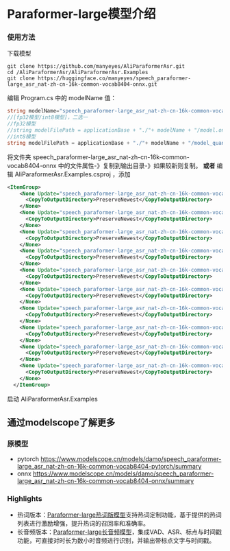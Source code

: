 # Paraformer-large模型介绍
### 使用方法
下载模型
```shell
git clone https://github.com/manyeyes/AliParaformerAsr.git
cd /AliParaformerAsr/AliParaformerAsr.Examples
git clone https://huggingface.co/manyeyes/speech_paraformer-large_asr_nat-zh-cn-16k-common-vocab8404-onnx.git
```
编辑 Program.cs 中的 modelName 值：
```csharp
string modelName="speech_paraformer-large_asr_nat-zh-cn-16k-common-vocab8404-onnx";
//[fp32模型/int8模型]，二选一
//fp32模型
//string modelFilePath = applicationBase + "./"+ modelName + "/model.onnx";
//int8模型
string modelFilePath = applicationBase + "./"+ modelName + "/model_quant.onnx";
```
将文件夹 speech_paraformer-large_asr_nat-zh-cn-16k-common-vocab8404-onnx 中的文件属性-》复制到输出目录-》如果较新则复制。
**或者**
编辑 AliParaformerAsr.Examples.csproj ，添加
```xml
<ItemGroup>
    <None Update="speech_paraformer-large_asr_nat-zh-cn-16k-common-vocab8404-onnx\am.mvn">
      <CopyToOutputDirectory>PreserveNewest</CopyToOutputDirectory>
    </None>
    <None Update="speech_paraformer-large_asr_nat-zh-cn-16k-common-vocab8404-onnx\asr.yaml">
      <CopyToOutputDirectory>PreserveNewest</CopyToOutputDirectory>
    </None>
    <None Update="speech_paraformer-large_asr_nat-zh-cn-16k-common-vocab8404-onnx\example\0.wav">
      <CopyToOutputDirectory>PreserveNewest</CopyToOutputDirectory>
    </None>
    <None Update="speech_paraformer-large_asr_nat-zh-cn-16k-common-vocab8404-onnx\example\1.wav">
      <CopyToOutputDirectory>PreserveNewest</CopyToOutputDirectory>
    </None>
    <None Update="speech_paraformer-large_asr_nat-zh-cn-16k-common-vocab8404-onnx\example\2.wav">
      <CopyToOutputDirectory>PreserveNewest</CopyToOutputDirectory>
    </None>
    <None Update="speech_paraformer-large_asr_nat-zh-cn-16k-common-vocab8404-onnx\example\3.wav">
      <CopyToOutputDirectory>PreserveNewest</CopyToOutputDirectory>
    </None>
    <None Update="speech_paraformer-large_asr_nat-zh-cn-16k-common-vocab8404-onnx\example\4.wav">
      <CopyToOutputDirectory>PreserveNewest</CopyToOutputDirectory>
    </None>
    <None Update="speech_paraformer-large_asr_nat-zh-cn-16k-common-vocab8404-onnx\model_quant.onnx">
      <CopyToOutputDirectory>PreserveNewest</CopyToOutputDirectory>
    </None>
    <None Update="speech_paraformer-large_asr_nat-zh-cn-16k-common-vocab8404-onnx\model.onnx">
      <CopyToOutputDirectory>PreserveNewest</CopyToOutputDirectory>
    </None>
    <None Update="speech_paraformer-large_asr_nat-zh-cn-16k-common-vocab8404-onnx\tokens.txt">
      <CopyToOutputDirectory>PreserveNewest</CopyToOutputDirectory>
    </None>
  </ItemGroup>
```

启动 AliParaformerAsr.Examples


## 通过modelscope了解更多
### 原模型
- pytorch
https://www.modelscope.cn/models/damo/speech_paraformer-large_asr_nat-zh-cn-16k-common-vocab8404-pytorch/summary
- onnx
https://www.modelscope.cn/models/damo/speech_paraformer-large_asr_nat-zh-cn-16k-common-vocab8404-onnx/summary

### Highlights
- 热词版本：[Paraformer-large热词版模型](https://www.modelscope.cn/models/damo/speech_paraformer-large-contextual_asr_nat-zh-cn-16k-common-vocab8404/summary)支持热词定制功能，基于提供的热词列表进行激励增强，提升热词的召回率和准确率。
- 长音频版本：[Paraformer-large长音频模型](https://www.modelscope.cn/models/damo/speech_paraformer-large-vad-punc_asr_nat-zh-cn-16k-common-vocab8404-pytorch/summary)，集成VAD、ASR、标点与时间戳功能，可直接对时长为数小时音频进行识别，并输出带标点文字与时间戳。